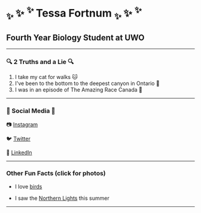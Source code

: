 # <sub> :sparkles: </sub> :sparkles: <sup> :sparkles: </sup> Tessa Fortnum <sub> :sparkles: </sub> :sparkles: <sup> :sparkles:
## Fourth Year Biology Student at UWO

---

### :mag: 2 Truths and a Lie :mag:

1. I take my cat for walks :cat:
2. I've been to the bottom to the deepest canyon in Ontario :mount_fuji:
3. I was in an episode of The Amazing Race Canada :running:

---

### :mega: Social Media :mega:

:camera: [Instagram](https://www.instagram.com/tessakathleen_/)

:bird: [Twitter](https://twitter.com/tessafortn)

:briefcase: [LinkedIn](https://www.linkedin.com/in/tfortnum/)

--- 

### Other Fun Facts (click for photos)

- I love [birds](https://imgur.com/gallery/1InzjGf)

- I saw the [Northern Lights](https://imgur.com/gallery/htGBYGT) this summer 

---
